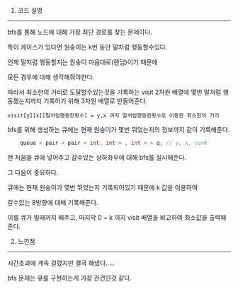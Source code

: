 <meta name='type' content ='bfs'>
<meta name='BOJ' content='BOJ1600'>
<meta name='difficulty' content='gold5'>
<meta name='url' content='https://www.acmicpc.net/problem/1600'>
<meat name='date' cotent='2021-05-31'>

1. 코드 설명

<hr>

bfs를 통해 노드에 대해 가장 최단 경로를 찾는 문제이다.

특이 케이스가 있다면 원숭이는 k번 동안 말처럼 행동할수있다.

언제 말처럼 행동할지는 원숭이 마음대로(랜덤)이기 때문에

모든 경우에 대해 생각해줘야한다.

따라서 최소한의 거리로 도달할수있는것을 기록하는 visit 2차원 배열에 몇번 말처럼 행동했는지까지 기록하기 위해 3차원 배열로 만들어준다.

    visit[y][x][말처럼행동한횟수] = y,x 까지 말처럼행동한횟수로 이동한 최소한의 거리

bfs를 위해 생성하는 큐에는 현재 원숭이가 몇번 뛰었는지의 정보까지 같이 기록해준다.

```cpp
    queue < pair < pair < int, int > , int > > q; // y, x, curK
```

맨 처음을 큐에 넣어주고 갈수있는 상하좌우에 대해 bfs를 실시해준다.

그 다음이 중요하다.

큐에는 현재 원숭이가 몇번 뛰었는지 기록되어있기 때문에 k 값을 이용하여

갈수있는 8방향에 대해 기록해준다.

이를 큐가 빌때까지 해주고, 마지막 0 ~ k 까지 visit 배열을 비교하여 최소값을 출력해준다.

2. 느낀점

<hr>

시간초과에 계속 걸렸지만 결국 해냈다.....

bfs 문제는 큐를 구현하는게 가장 관건인것 같다.